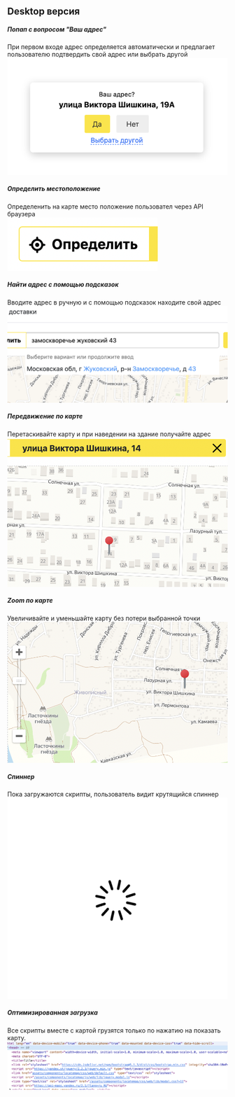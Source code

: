 ## Desktop версия

<div class="functions_block col-6">
    <h5>Попап с вопросом "Ваш адрес"</h5>
    <div class="functions_text">При первом входе адрес определяется автоматически и предлагает пользователю подтвердить свой адрес или выбрать другой</div>
    <div class="functions_img">
        <a href="images/locatemap/elements/ques.png" data-fancybox="functions">
            <img src="images/locatemap/elements/ques.png" alt="">
        </a>
    </div>
</div>


<div class="functions_block col-6">
    <h5>Определить местоположение</h5>
    <div class="functions_text">Определенить на карте место положение пользовател через API браузера</div>
    <div class="functions_img">
        <a href="images/locatemap/elements/detected_desktop.png" data-fancybox="functions">
            <img src="images/locatemap/elements/detected_desktop.png" alt="">
        </a>
    </div>
</div>


<!-- Управление большим объемом товаров -->
<div class="functions_block col-6">
    <h5>Найти адрес с помощью подсказок</h5>
    <div class="functions_text">Вводите адрес в ручную и с помощью подсказок находите свой адрес</div>
    <div class="functions_img">
        <a href="images/locatemap/elements/hint_desktop.png" data-fancybox="functions">
            <img src="images/locatemap/elements/hint_desktop.png" alt="">
        </a>
    </div>
</div>

<!-- Управление большим объемом товаров -->
<div class="functions_block col-6">
    <h5>Передвижение по карте</h5>
    <div class="functions_text">Перетаскивайте карту и при наведении на здание получайте адрес</div>
    <div class="functions_img">
        <a href="images/locatemap/elements/pin.png" data-fancybox="functions">
            <img src="images/locatemap/elements/pin.png" alt="">
        </a>
    </div>
</div>


<!-- Управление большим объемом товаров -->
<div class="functions_block col-6">
    <h5>Zoom по карте</h5>
    <div class="functions_text">Увеличивайте и уменьшайте карту без потери выбранной точки</div>
    <div class="functions_img">
        <a href="images/locatemap/elements/zoom.png" data-fancybox="functions">
            <img src="images/locatemap/elements/zoom.png" alt="">
        </a>
    </div>
</div>


<div class="functions_block col-6">
    <h5>Спиннер</h5>
    <div class="functions_text">Пока загружаются скрипты, пользователь видит крутящийся спиннер</div>
    <div class="functions_img">
        <a href="images/locatemap/elements/spinner.png" data-fancybox="functions">
            <img src="images/locatemap/elements/spinner.png" alt="">
        </a>
    </div>
</div>
<div class="functions_block col-6">
    <h5>Оптимизированная загрузка</h5>
    <div class="functions_text">Все скрипты вместе с картой грузятся только по нажатию на показать карту.</div>
    <div class="functions_img">
        <a href="images/locatemap/elements/mobile/script.png" data-fancybox="functions">
            <img src="images/locatemap/elements/mobile/script.png" alt="">
        </a>
    </div>
</div>

